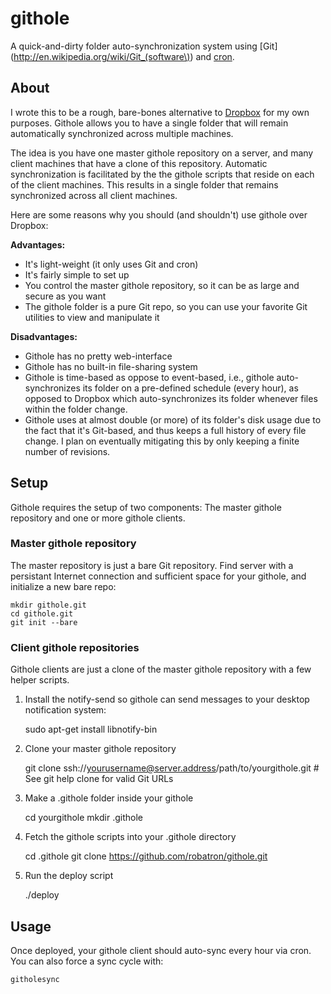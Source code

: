# githole

A quick-and-dirty folder auto-synchronization system using [Git](http://en.wikipedia.org/wiki/Git_(software\)) and [cron](http://en.wikipedia.org/wiki/Cron).

## About

I wrote this to be a rough, bare-bones alternative to [Dropbox](http://www.dropbox.com/) for my own purposes. Githole allows you to have a single folder that will remain automatically synchronized across multiple machines.

The idea is you have one master githole repository on a server, and many client machines that have a clone of this repository. Automatic synchronization is facilitated by the the githole scripts that reside on each of the client machines. This results in a single folder that remains synchronized across all client machines.

Here are some reasons why you should (and shouldn't) use githole over Dropbox:

**Advantages:**

 * It's light-weight (it only uses Git and cron)
 * It's fairly simple to set up
 * You control the master githole repository, so it can be as large and secure as you want
 * The githole folder is a pure Git repo, so you can use your favorite Git utilities to view and manipulate it

**Disadvantages:**

 * Githole has no pretty web-interface
 * Githole has no built-in file-sharing system
 * Githole is time-based as oppose to event-based, i.e., githole auto-synchronizes its folder on a pre-defined schedule (every hour), as opposed to Dropbox which auto-synchronizes its folder whenever files within the folder change.
 * Githole uses at almost double (or more) of its folder's disk usage due to the fact that it's Git-based, and thus keeps a full history of every file change. I plan on eventually mitigating this by only keeping a finite number of revisions.

## Setup

Githole requires the setup of two components: The master githole repository and one or more githole clients.

### Master githole repository

The master repository is just a bare Git repository. Find server with a persistant Internet connection and sufficient space for your githole, and initialize a new bare repo:

    mkdir githole.git
    cd githole.git
    git init --bare

### Client githole repositories

Githole clients are just a clone of the master githole repository with a few helper scripts. 

1. Install the notify-send so githole can send messages to your desktop notification system:

    sudo apt-get install libnotify-bin

1. Clone your master githole repository

    git clone ssh://yourusername@server.address/path/to/yourgithole.git # See git help clone for valid Git URLs

1. Make a .githole folder inside your githole    

    cd yourgithole
    mkdir .githole

1. Fetch the githole scripts into your .githole directory

    cd .githole
    git clone https://github.com/robatron/githole.git

1. Run the deploy script

    ./deploy

## Usage

Once deployed, your githole client should auto-sync every hour via cron. You can also force a sync cycle with:

    githolesync